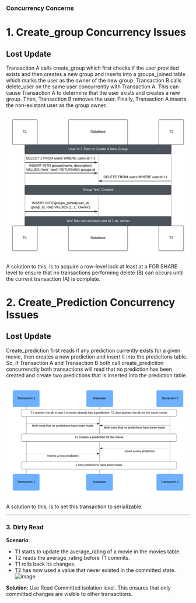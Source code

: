 ### Concurrency Concerns

# 1. Create_group Concurrency Issues

## Lost Update

Transaction A calls create_group which first checks if the user provided exists and then creates a new group and inserts into a groups_joined table which marks the user as the owner of the new group. Transaction B calls delete_user on the same user concurrently with Transaction A. This can cause Transaction A to determine that the user exists and creates a new group. Then, Transaction B removes the user. Finally, Transaction A inserts the non-existant user as the group owner. 

![image](https://github.com/TylerNP/365MM-/blob/main/images/ownerless_group_concurrency_diagram.png)

A solution to this, is to acquire a row-level lock at least at a FOR SHARE level to ensure that no transactions performing delete (B) can occurs until the current transaction (A) is complete. 

# 2. Create_Prediction Concurrency Issues

## Lost Update

Create_prediction first reads if any prediction currently exists for a given movie, then creates a new prediction and insert it into the predictions table. So, if Transaction A and Transaction B both call create_prediction concurrenctly both transactions will read that no prediction has been created and create two predictions that is inserted into the prediction table. 

![iamge](https://github.com/TylerNP/365MM-/blob/main/images/CSC%20365_%20Template%20Sequence%20diagram.png)

A solution to this, is to set this transaction to serializable.

---
### 3. Dirty Read ###
**Scenario**:
* T1 starts to update the average_rating of a movie in the movies table.
* T2 reads the average_rating before T1 commits.
* T1 rolls back its changes.
* T2 has now used a value that never existed in the committed state.
![image](https://github.com/user-attachments/assets/30102c1c-a69d-4804-b48d-f0352e485866)

**Solution**: Use Read Committed isolation level. This ensures that only committed changes are visible to other transactions.

